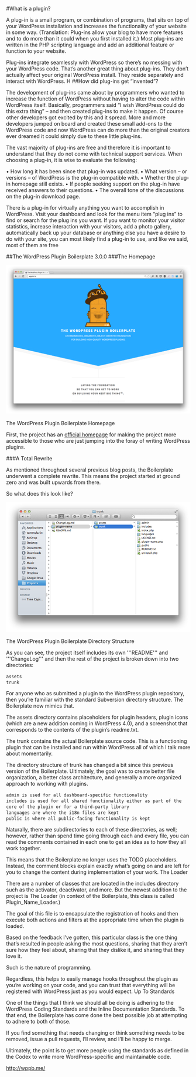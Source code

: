      

#What is a plugin?

A plug-in is a small program, or combination of programs, that sits on top of your WordPress installation and increases the functionality of your website in some way. (Translation: Plug-ins allow your blog to have more features and to do more than it could when you first installed it.) Most plug-ins are written in the PHP scripting language and add an additional feature or function to your website.

Plug-ins integrate seamlessly with WordPress so there’s no messing with your WordPress code. That’s another great thing about plug-ins. They don’t actually affect your original WordPress install. They reside separately and interact with WordPress.
H
##How did plug-ins get “invented”?

The development of plug-ins came about by programmers who wanted to increase the function of WordPress without having to alter the code within WordPress itself. Basically, programmers said “I wish WordPress could do this extra thing” – and then created plug-ins to make it happen. Of course other developers got excited by this and it spread. More and more developers jumped on board and created these small add-ons to the WordPress code and now WordPress can do more than the original creators ever dreamed it could simply due to these little plug-ins.

The vast majority of plug-ins are free and therefore it is important to understand that they do not come with technical support services. When choosing a plug-in, it is wise to evaluate the following:

• How long it has been since that plug-in was updated.
• What version – or versions – of WordPress is the plug-in compatible with.
• Whether the plug-in homepage still exists.
• If people seeking support on the plug-in have received answers to their questions.
• The overall tone of the discussions on the plug-in download page.

There is a plug-in for virtually anything you want to accomplish in WordPress. Visit your dashboard and look for the menu item “plug ins” to find or search for the plug ins you want.  If you want to monitor your visitor statistics, increase interaction with your visitors, add a photo gallery, automatically back up your database or anything else you have a desire to do with your site, you can most likely find a plug-in to use, and like we said, most of them are free

##The WordPress Plugin Boilerplate 3.0.0
###The Homepage

![wppb.png](assets/wppb.png)

The WordPress Plugin Boilerplate Homepage

First, the project has an [official homepage](http://wppb.io/) for making the project more accessible to those who are just jumping into the foray of writing WordPress plugins.

###A Total Rewrite

As mentioned throughout several previous blog posts, the Boilerplate underwent a complete rewrite. This means the project started at ground zero and was built upwards from there.

So what does this look like?

![wppb-structure.png](assets/wppb-structure.png)

The WordPress Plugin Boilerplate Directory Structure

As you can see, the project itself includes its own '''README''' and '''ChangeLog''' and then the rest of the project is broken down into two directories:

    assets
    trunk

For anyone who as submitted a plugin to the WordPress plugin repository, then you’re familiar with the standard Subversion directory structure. The Boilerplate now mimics that.

The assets directory contains placeholders for plugin headers, plugin icons (which are a new addition coming in WordPress 4.0), and a screenshot that corresponds to the contents of the plugin’s readme.txt.

The trunk contains the actual Boilerplate source code. This is a functioning plugin that can be installed and run within WordPress all of which I talk more about momentarily.

The directory structure of trunk has changed a bit since this previous version of the Boilerplate. Ultimately, the goal was to create better file organization, a better class architecture, and generally a more organized approach to working with plugins.

    admin is used for all dashboard-specific functionality
    includes is used for all shared functionality either as part of the core of the plugin or for a third-party library
    languages are where the i18n files are kept
    public is where all public-facing functionality is kept

Naturally, there are subdirectories to each of these directories, as well; however, rather than spend time going through each and every file, you can read the comments contained in each one to get an idea as to how they all work together.

This means that the Boilerplate no longer uses the TODO placeholders. Instead, the comment blocks explain exactly what’s going on and are left for you to change the content during implementation of your work.
The Loader

There are a number of classes that are located in the includes directory such as the activator, deactivator, and more. But the newest addition to the project is The Loader (in context of the Boilerplate, this class is called Plugin_Name_Loader.)

The goal of this file is to encapsulate the registration of hooks and then execute both actions and filters at the appropriate time when the plugin is loaded.

Based on the feedback I’ve gotten, this particular class is the one thing that’s resulted in people asking the most questions, sharing that they aren’t sure how they feel about, sharing that they dislike it, and sharing that they love it.

Such is the nature of programming.

Regardless, this helps to easily manage hooks throughout the plugin as you’re working on your code, and you can trust that everything will be registered with WordPress just as you would expect.
Up To Standards

One of the things that I think we should all be doing is adhering to the WordPress Coding Standards and the Inline Documentation Standards. To that end, the Boilerplate has come done the best possible job at attempting to adhere to both of those.

If you find something that needs changing or think something needs to be removed, issue a pull requests, I’ll review, and I’ll be happy to merge.

Ultimately, the point is to get more people using the standards as defined in the Codex to write more WordPress-specific and maintainable code.

 

 

http://wppb.me/
